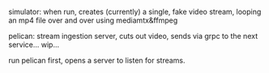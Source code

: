 simulator: when run, creates (currently) a single, fake video stream, looping an mp4 file over and over using mediamtx&ffmpeg

pelican: stream ingestion server, cuts out video, sends via grpc to the next service... wip...

run pelican first, opens a server to listen for streams.
